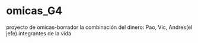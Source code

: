 # omicas_G4
proyecto de omicas-borrador
la combinación del dinero: Pao, Vic, Andres(el jefe)
integrantes de la vida
